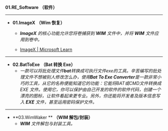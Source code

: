 **01.RE_Software** **（软件）**

---

 - **01.ImageX** **（Wim 恢复）**

   - ***ImageX** 的核心功能允许您将卷捕获到 **WIM** 文件中，并将 **WIM** 文件应用到卷中。*

   - [ImageX | Microsoft Learn](https://learn.microsoft.com/zh-cn/previous-versions/msdn10/aa905070(v=MSDN.10)#imagex-功能)

---

 - **02.BatToExe** **（Bat 转换 Exe）**
   - *一款可以将批处理文件**bat**转换成可执行文件exe的工具。辛苦编写的批处理文件不想被别人修改怎么办，使用**Bat To Exe Converter**是一款非常小巧的工具，从它的名称便能知道它的功能：它能将BAT或CMD文件转换成 EXE 文件。使用它，你可以保护由自己开发的软件的软件代码，创建一个漂亮的图标，让软件看起来更专业。另外，你还能将开发者及版本信息写入 **EXE** 文件，甚至运用密码保护文件。*

---

 - **03.WimWaker ** **（WIM 解包/封装）**
   - ***WIM** 文件解包与封装工具。*

